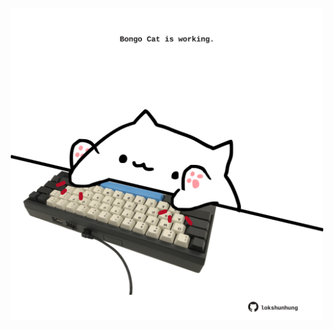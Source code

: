 <!-- built at 13/03/2024, 22:00:47 UTC -->
<p align="center">
  <img width="500" height="500" src="./ReadmeImage.svg">
</p>
